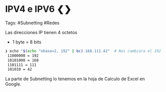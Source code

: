 # IPV4 e IPV6 ❮❯

Tags: #Subnetting #Redes

Las direcciones IP tienen 4 octetos
* 1 byte = 8 bits

```bash 
❯ echo "$(echo "obase=2, 192" | bc).168.111.42"  # Nos cambiara el 192 a código binario y nos lo mostrara por pantalla  
 11000000 = 192
 10101000 = 168
 1101111 = 111
 101010 = 42
```

La parte de Subnetting lo tenemos en la hoja de Calculo de Excel en Google.

